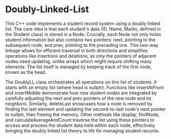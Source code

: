 # Doubly-Linked-List
This C++ code implements a student record system using a doubly linked list. The core idea is that each student's data (ID, Name, Marks, defined in the Student class) is stored in a Node. Crucially, each Node not only holds student information but also contains two pointers: next, pointing to the subsequent node, and prev, pointing to the preceding one. This two-way linkage allows for efficient traversal in both directions and simplifies operations like insertions and deletions, as only the pointers of adjacent nodes need updating, unlike arrays which might require shifting many elements. The list itself is managed by keeping track of the first node, known as the head.

The DoublyLL class orchestrates all operations on this list of students. It starts with an empty list (where head is nullptr). Functions like insertAtFront and insertMiddle demonstrate how new student nodes are integrated by carefully adjusting the next and prev pointers of the new node and its neighbors. Similarly, deleteLast showcases how a node is removed by finding the last element and updating the second-to-last node's next pointer to nullptr, then freeing the memory. Other methods like display, findNode, and calculateAverageAndCount traverse the list using these pointers to access and process the student data held within each node, effectively bringing the doubly linked list theory to life for managing student records.
